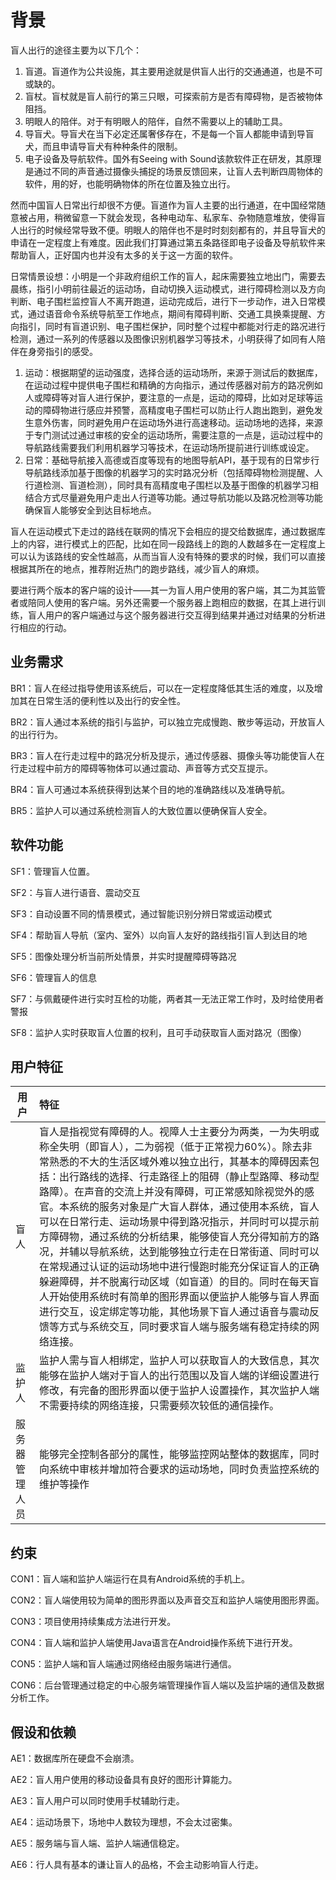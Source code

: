 # 背景

盲人出行的途径主要为以下几个：

1. 盲道。盲道作为公共设施，其主要用途就是供盲人出行的交通通道，也是不可或缺的。
2. 盲杖。盲杖就是盲人前行的第三只眼，可探索前方是否有障碍物，是否被物体阻挡。
3. 明眼人的陪伴。对于有明眼人的陪伴，自然不需要以上的辅助工具。
4. 导盲犬。导盲犬在当下必定还属奢侈存在，不是每一个盲人都能申请到导盲犬，而且申请导盲犬有种种条件的限制。
5. 电子设备及导航软件。国外有Seeing with Sound该款软件正在研发，其原理是通过不同的声音通过摄像头捕捉的场景反馈回来，让盲人去判断四周物体的软件，用的好，也能明确物体的所在位置及独立出行。

然而中国盲人日常出行却很不方便。盲道作为盲人主要的出行通道，在中国经常随意被占用，稍微留意一下就会发现，各种电动车、私家车、杂物随意堆放，使得盲人出行的时候经常导致不便。明眼人的陪伴也不是时时刻刻都有的，并且导盲犬的申请在一定程度上有难度。因此我们打算通过第五条路径即电子设备及导航软件来帮助盲人，正好国内也并没有太多的关于这一方面的软件。



日常情景设想：小明是一个非政府组织工作的盲人，起床需要独立地出门，需要去晨练，指引小明前往最近的运动场，自动切换入运动模式，进行障碍检测以及方向判断、电子围栏监控盲人不离开跑道，运动完成后，进行下一步动作，进入日常模式，通过语音命令系统导航至工作地点，期间有障碍判断、交通工具换乘提醒、方向指引，同时有盲道识别、电子围栏保护，同时整个过程中都能对行走的路况进行检测，通过一系列的传感器以及图像识别机器学习等技术，小明获得了如同有人陪伴在身旁指引的感受。

1. 运动：根据期望的运动强度，选择合适的运动场所，来源于测试后的数据库，在运动过程中提供电子围栏和精确的方向指示，通过传感器对前方的路况例如人或障碍等对盲人进行保护，要注意的一点是，运动的障碍，比如对足球等运动的障碍物进行感应并预警，高精度电子围栏可以防止行人跑出跑到，避免发生意外伤害，同时避免用户在运动场外进行高速移动。运动场地的选择，来源于专门测试过通过审核的安全的运动场所，需要注意的一点是，运动过程中的导航路线需要我们利用机器学习等技术，在运动场所提前进行训练或设定。
2. 日常：基础导航接入高德或百度等现有的地图导航API，基于现有的日常步行导航路线添加基于图像的机器学习的实时路况分析（包括障碍物检测提醒、人行道检测、盲道检测），同时具有高精度电子围栏以及基于图像的机器学习相结合方式尽量避免用户走出人行道等功能。通过导航功能以及路况检测等功能确保盲人能够安全到达目标地点。

盲人在运动模式下走过的路线在联网的情况下会相应的提交给数据库，通过数据库上的内容，进行模式上的匹配，比如在同一段路线上的跑的人数越多在一定程度上可以认为该路线的安全性越高，从而当盲人没有特殊的要求的时候，我们可以直接根据其所在的地点，推荐附近热门的跑步路线，减少盲人的麻烦。

要进行两个版本的客户端的设计——其一为盲人用户使用的客户端，其二为其监管者或陪同人使用的客户端。另外还需要一个服务器上跑相应的数据，在其上进行训练，盲人用户的客户端通过与这个服务器进行交互得到结果并通过对结果的分析进行相应的行动。



## 业务需求

BR1：盲人在经过指导使用该系统后，可以在一定程度降低其生活的难度，以及增加其在日常生活的便利性以及出行的安全性。

BR2：盲人通过本系统的指引与监护，可以独立完成慢跑、散步等运动，开放盲人的出行行为。

BR3：盲人在行走过程中的路况分析及提示，通过传感器、摄像头等功能使盲人在行走过程中前方的障碍等物体可以通过震动、声音等方式交互提示。

BR4：盲人可通过本系统获得到达某个目的地的准确路线以及准确导航。

BR5：监护人可以通过系统检测盲人的大致位置以便确保盲人安全。

## 软件功能

SF1：管理盲人位置。

SF2：与盲人进行语音、震动交互

SF3：自动设置不同的情景模式，通过智能识别分辨日常或运动模式

SF4：帮助盲人导航（室内、室外）以向盲人友好的路线指引盲人到达目的地

SF5：图像处理分析当前所处情景，并实时提醒障碍等路况

SF6：管理盲人的信息

SF7：与佩戴硬件进行实时互检的功能，两者其一无法正常工作时，及时给使用者警报

SF8：监护人实时获取盲人位置的权利，且可手动获取盲人面对路况（图像）

## 用户特征

| 用户      | 特征                                       |
| ------- | :--------------------------------------- |
| 盲人      | 盲人是指视觉有障碍的人。视障人士主要分为两类，一为失明或称全失明（即盲人），二为弱视（低于正常视力60%）。除去非常熟悉的不大的生活区域外难以独立出行，其基本的障碍因素包括：出行路线的选择、行走路径上的阻碍（静止型路障、移动型路障）。在声音的交流上并没有障碍，可正常感知除视觉外的感官。本系统的服务对象是广大盲人群体，通过使用本系统，盲人可以在日常行走、运动场景中得到路况指示，并同时可以提示前方障碍物，通过系统的分析结果，能够使盲人充分得知前方的路况，并辅以导航系统，达到能够独立行走在日常街道、同时可以在常规通过认证的运动场地中进行慢跑时能充分保证盲人的正确躲避障碍，并不脱离行动区域（如盲道）的目的。同时在每天盲人开始使用系统时有简单的图形界面以便监护人能够与盲人界面进行交互，设定绑定等功能，其他场景下盲人通过语音与震动反馈等方式与系统交互，同时要求盲人端与服务端有稳定持续的网络连接。 |
| 监护人     | 监护人需与盲人相绑定，监护人可以获取盲人的大致信息，其次能够在监护人端对于盲人的出行范围以及盲人端的详细设置进行修改，有完备的图形界面以便于监护人设置操作，其次监护人端不需要持续的网络连接，只需要频次较低的通信操作。 |
| 服务器管理人员 | 能够完全控制各部分的属性，能够监控网站整体的数据库，同时向系统中审核并增加符合要求的运动场地，同时负责监控系统的维护等操作 |

## 约束

CON1：盲人端和监护人端运行在具有Android系统的手机上。

CON2：盲人端使用较为简单的图形界面以及声音交互和监护人端使用图形界面。

CON3：项目使用持续集成方法进行开发。

CON4：盲人端和监护人端使用Java语言在Android操作系统下进行开发。

CON5：监护人端和盲人端通过网络经由服务端进行通信。

CON6：后台管理通过稳定的中心服务端管理操作盲人端以及监护端的通信及数据分析工作。



## 假设和依赖

AE1：数据库所在硬盘不会崩溃。

AE2：盲人用户使用的移动设备具有良好的图形计算能力。

AE3：盲人用户可以同时使用手杖辅助行走。

AE4：运动场景下，场地中人数较为理想，不会太过密集。

AE5：服务端与盲人端、监护人端通信稳定。

AE6：行人具有基本的谦让盲人的品格，不会主动影响盲人行走。